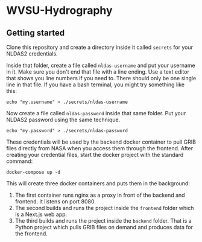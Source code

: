 # WVSU-Hydrography

## Getting started

Clone this repository and create a directory inside it called `secrets` for your NLDAS2 credentials.

Inside that folder, create a file called `nldas-username` and put your username in it.
Make sure you don't end that file with a line ending. Use a text editor that shows you line numbers if you need to.
There should only be one single line in that file. If you have a bash terminal, you might try something like this:

    echo "my.username" > ./secrets/nldas-username

Now create a file called `nldas-password` inside that same folder. Put your NLDAS2 password using the same technique.

    echo "my.password" > ./secrets/nldas-password

These credentials will be used by the backend docker container to pull GRIB files directly from NASA when you access them through the frontend. After creating your credential files, start the docker project with the standard command:

    docker-compose up -d

This will create three docker containers and puts them in the background:
1. The first container runs nginx as a proxy in front of the backend and frontend. It listens on port 8080.
2. The second builds and runs the project inside the `frontend` folder which is a Next.js web app.
3. The third builds and runs the project inside the `backend` folder. That is a Python project which pulls GRIB files on demand and produces data for the frontend.
